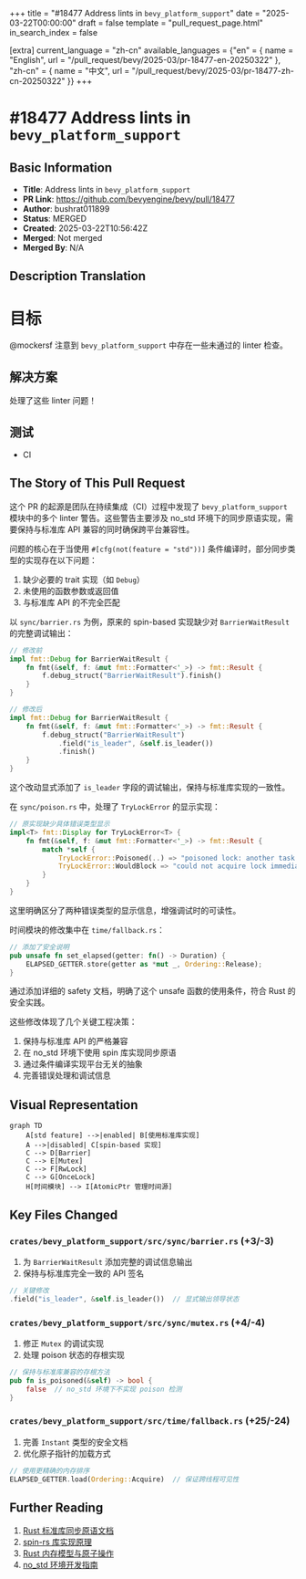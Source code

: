 +++
title = "#18477 Address lints in `bevy_platform_support`"
date = "2025-03-22T00:00:00"
draft = false
template = "pull_request_page.html"
in_search_index = false

[extra]
current_language = "zh-cn"
available_languages = {"en" = { name = "English", url = "/pull_request/bevy/2025-03/pr-18477-en-20250322" }, "zh-cn" = { name = "中文", url = "/pull_request/bevy/2025-03/pr-18477-zh-cn-20250322" }}
+++

# #18477 Address lints in `bevy_platform_support`

## Basic Information
- **Title**: Address lints in `bevy_platform_support`
- **PR Link**: https://github.com/bevyengine/bevy/pull/18477
- **Author**: bushrat011899
- **Status**: MERGED
- **Created**: 2025-03-22T10:56:42Z
- **Merged**: Not merged
- **Merged By**: N/A

## Description Translation
# 目标

@mockersf 注意到 `bevy_platform_support` 中存在一些未通过的 linter 检查。

## 解决方案

处理了这些 linter 问题！

## 测试

- CI

## The Story of This Pull Request

这个 PR 的起源是团队在持续集成（CI）过程中发现了 `bevy_platform_support` 模块中的多个 linter 警告。这些警告主要涉及 no_std 环境下的同步原语实现，需要保持与标准库 API 兼容的同时确保跨平台兼容性。

问题的核心在于当使用 `#[cfg(not(feature = "std"))]` 条件编译时，部分同步类型的实现存在以下问题：
1. 缺少必要的 trait 实现（如 `Debug`）
2. 未使用的函数参数或返回值
3. 与标准库 API 的不完全匹配

以 `sync/barrier.rs` 为例，原来的 spin-based 实现缺少对 `BarrierWaitResult` 的完整调试输出：
```rust
// 修改前
impl fmt::Debug for BarrierWaitResult {
    fn fmt(&self, f: &mut fmt::Formatter<'_>) -> fmt::Result {
        f.debug_struct("BarrierWaitResult").finish()
    }
}

// 修改后
impl fmt::Debug for BarrierWaitResult {
    fn fmt(&self, f: &mut fmt::Formatter<'_>) -> fmt::Result {
        f.debug_struct("BarrierWaitResult")
            .field("is_leader", &self.is_leader())
            .finish()
    }
}
```
这个改动显式添加了 `is_leader` 字段的调试输出，保持与标准库实现的一致性。

在 `sync/poison.rs` 中，处理了 `TryLockError` 的显示实现：
```rust
// 原实现缺少具体错误类型显示
impl<T> fmt::Display for TryLockError<T> {
    fn fmt(&self, f: &mut fmt::Formatter<'_>) -> fmt::Result {
        match *self {
            TryLockError::Poisoned(..) => "poisoned lock: another task failed inside".fmt(f),
            TryLockError::WouldBlock => "could not acquire lock immediately".fmt(f),
        }
    }
}
```
这里明确区分了两种错误类型的显示信息，增强调试时的可读性。

时间模块的修改集中在 `time/fallback.rs`：
```rust
// 添加了安全说明
pub unsafe fn set_elapsed(getter: fn() -> Duration) {
    ELAPSED_GETTER.store(getter as *mut _, Ordering::Release);
}
```
通过添加详细的 safety 文档，明确了这个 unsafe 函数的使用条件，符合 Rust 的安全实践。

这些修改体现了几个关键工程决策：
1. 保持与标准库 API 的严格兼容
2. 在 no_std 环境下使用 spin 库实现同步原语
3. 通过条件编译实现平台无关的抽象
4. 完善错误处理和调试信息

## Visual Representation

```mermaid
graph TD
    A[std feature] -->|enabled| B[使用标准库实现]
    A -->|disabled| C[spin-based 实现]
    C --> D[Barrier]
    C --> E[Mutex]
    C --> F[RwLock]
    C --> G[OnceLock]
    H[时间模块] --> I[AtomicPtr 管理时间源]
```

## Key Files Changed

### `crates/bevy_platform_support/src/sync/barrier.rs` (+3/-3)
1. 为 `BarrierWaitResult` 添加完整的调试信息输出
2. 保持与标准库完全一致的 API 签名
```rust
// 关键修改
.field("is_leader", &self.is_leader())  // 显式输出领导状态
```

### `crates/bevy_platform_support/src/sync/mutex.rs` (+4/-4)
1. 修正 `Mutex` 的调试实现
2. 处理 poison 状态的存根实现
```rust
// 保持与标准库兼容的存根方法
pub fn is_poisoned(&self) -> bool {
    false  // no_std 环境下不实现 poison 检测
}
```

### `crates/bevy_platform_support/src/time/fallback.rs` (+25/-24)
1. 完善 `Instant` 类型的安全文档
2. 优化原子指针的加载方式
```rust
// 使用更精确的内存排序
ELAPSED_GETTER.load(Ordering::Acquire)  // 保证跨线程可见性
```

## Further Reading

1. [Rust 标准库同步原语文档](https://doc.rust-lang.org/std/sync/index.html)
2. [spin-rs 库实现原理](https://github.com/mvdnes/spin-rs)
3. [Rust 内存模型与原子操作](https://doc.rust-lang.org/nomicon/atomics.html)
4. [no_std 环境开发指南](https://rust-embedded.github.io/book/intro/no-std.html)